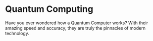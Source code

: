 # Quantum Computing

Have you ever wondered how a Quantum Computer works? With their amazing speed and accuracy, they are truly the pinnacles of modern technology.